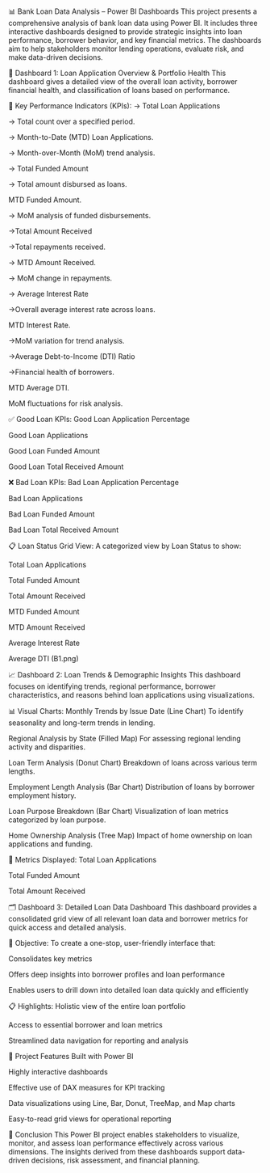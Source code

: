 📊 Bank Loan Data Analysis – Power BI Dashboards
This project presents a comprehensive analysis of bank loan data using Power BI. It includes three interactive dashboards designed to provide strategic insights into loan performance, borrower behavior, and key financial metrics. The dashboards aim to help stakeholders monitor lending operations, evaluate risk, and make data-driven decisions.

🧩 Dashboard 1: Loan Application Overview & Portfolio Health
This dashboard gives a detailed view of the overall loan activity, borrower financial health, and classification of loans based on performance.

🔹 Key Performance Indicators (KPIs):
    -> Total Loan Applications

  -> Total count over a specified period.

-> Month-to-Date (MTD) Loan Applications.

-> Month-over-Month (MoM) trend analysis.

-> Total Funded Amount

-> Total amount disbursed as loans.

MTD Funded Amount.

-> MoM analysis of funded disbursements.

 ->Total Amount Received

->Total repayments received.

-> MTD Amount Received.

-> MoM change in repayments.

-> Average Interest Rate

->Overall average interest rate across loans.

MTD Interest Rate.

->MoM variation for trend analysis.

->Average Debt-to-Income (DTI) Ratio

->Financial health of borrowers.

MTD Average DTI.

MoM fluctuations for risk analysis.

✅ Good Loan KPIs:
Good Loan Application Percentage

Good Loan Applications

Good Loan Funded Amount

Good Loan Total Received Amount

❌ Bad Loan KPIs:
Bad Loan Application Percentage

Bad Loan Applications

Bad Loan Funded Amount

Bad Loan Total Received Amount

📋 Loan Status Grid View:
A categorized view by Loan Status to show:

Total Loan Applications

Total Funded Amount

Total Amount Received

MTD Funded Amount

MTD Amount Received

Average Interest Rate

Average DTI
(B1.png)

📈 Dashboard 2: Loan Trends & Demographic Insights
This dashboard focuses on identifying trends, regional performance, borrower characteristics, and reasons behind loan applications using visualizations.

📊 Visual Charts:
Monthly Trends by Issue Date (Line Chart)
To identify seasonality and long-term trends in lending.

Regional Analysis by State (Filled Map)
For assessing regional lending activity and disparities.

Loan Term Analysis (Donut Chart)
Breakdown of loans across various term lengths.

Employment Length Analysis (Bar Chart)
Distribution of loans by borrower employment history.

Loan Purpose Breakdown (Bar Chart)
Visualization of loan metrics categorized by loan purpose.

Home Ownership Analysis (Tree Map)
Impact of home ownership on loan applications and funding.

📌 Metrics Displayed:
Total Loan Applications

Total Funded Amount

Total Amount Received

🗂️ Dashboard 3: Detailed Loan Data Dashboard
This dashboard provides a consolidated grid view of all relevant loan data and borrower metrics for quick access and detailed analysis.

🎯 Objective:
To create a one-stop, user-friendly interface that:

Consolidates key metrics

Offers deep insights into borrower profiles and loan performance

Enables users to drill down into detailed loan data quickly and efficiently

📋 Highlights:
Holistic view of the entire loan portfolio

Access to essential borrower and loan metrics

Streamlined data navigation for reporting and analysis

📁 Project Features
Built with Power BI

Highly interactive dashboards

Effective use of DAX measures for KPI tracking

Data visualizations using Line, Bar, Donut, TreeMap, and Map charts

Easy-to-read grid views for operational reporting

🚀 Conclusion
This Power BI project enables stakeholders to visualize, monitor, and assess loan performance effectively across various dimensions. The insights derived from these dashboards support data-driven decisions, risk assessment, and financial planning.
